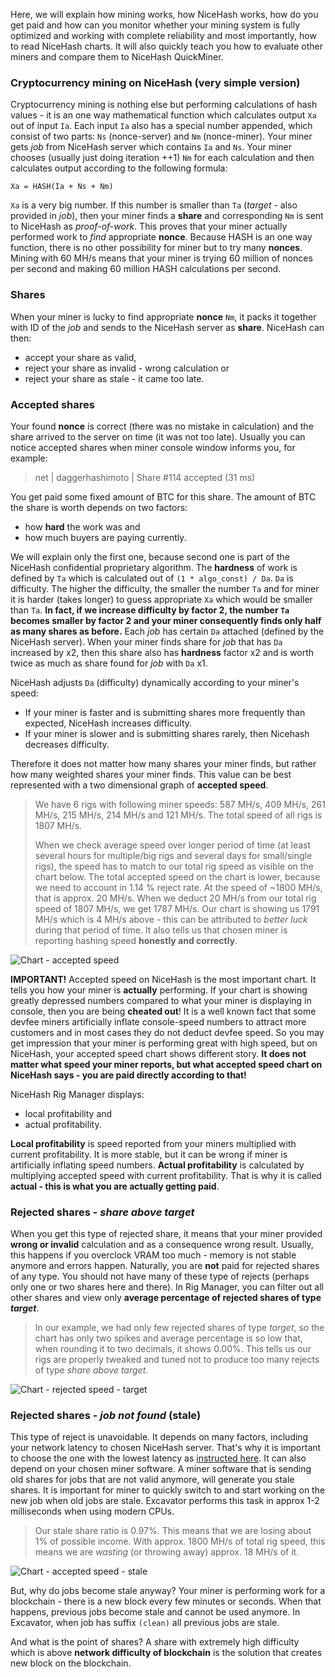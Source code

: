 Here, we will explain how mining works, how NiceHash works, how do you get paid and how can you monitor whether your mining system is fully optimized and working with complete reliability and most importantly, how to read NiceHash charts. It will also quickly teach you how to evaluate other miners and compare them to NiceHash QuickMiner.


### Cryptocurrency mining on NiceHash (very simple version)
Cryptocurrency mining is nothing else but performing calculations of hash values - it is an one way mathematical function which calculates output `Xa` out of input `Ia`. Each input `Ia` also has a special number appended, which consist of two parts: `Ns` (nonce-server) and `Nm` (nonce-miner). Your miner gets _job_ from NiceHash server which contains `Ia` and `Ns`. Your miner chooses (usually just doing iteration ++1) `Nm` for each calculation and then calculates output according to the following formula: 

`Xa = HASH(Ia + Ns + Nm)`

`Xa` is a very big number. If this number is smaller than `Ta` (_target_ - also provided in _job_), then your miner finds a **share** and corresponding `Nm` is sent to NiceHash as _proof-of-work_. This proves that your miner actually performed work to _find_ appropriate **nonce**. Because HASH is an one way function, there is no other possibility for miner but to try many **nonces**. Mining with 60 MH/s means that your miner is trying 60 million of nonces per second and making 60 million HASH calculations per second.


### Shares
When your miner is lucky to find appropriate **nonce** `Nm`, it packs it together with ID of the _job_ and sends to the NiceHash server as **share**. NiceHash can then:
* accept your share as valid,
* reject your share as invalid - wrong calculation or
* reject your share as stale - it came too late.


### Accepted shares
Your found **nonce** is correct (there was no mistake in calculation) and the share arrived to the server on time (it was not too late). Usually you can notice accepted shares when miner console window informs you, for example:

> net | daggerhashimoto | Share #114 accepted (31 ms)

You get paid some fixed amount of BTC for this share. The amount of BTC the share is worth depends on two factors:
* how **hard** the work was and 
* how much buyers are paying currently.

We will explain only the first one, because second one is part of the NiceHash confidential proprietary algorithm. The **hardness** of work is defined by `Ta` which is calculated out of `(1 * algo_const) / Da`. `Da` is difficulty. The higher the difficulty, the smaller the number `Ta` and for miner it is harder (takes longer) to guess appropriate `Xa` which would be smaller than `Ta`. **In fact, if we increase difficulty by factor 2, the number `Ta` becomes smaller by factor 2 and your miner consequently finds only half as many shares as before.** Each _job_ has certain `Da` attached (defined by the NiceHash server). When your miner finds share for _job_ that has `Da` increased by x2, then this share also has **hardness** factor x2 and is worth twice as much as share found for _job_ with `Da` x1.

NiceHash adjusts `Da` (difficulty) dynamically according to your miner's speed:
* If your miner is faster and is submitting shares more frequently than expected, NiceHash increases difficulty.
* If your miner is slower and is submitting shares rarely, then Nicehash decreases difficulty.

Therefore it does not matter how many shares your miner finds, but rather how many weighted shares your miner finds. This value can be best represented with a two dimensional graph of **accepted speed**.

> We have 6 rigs with following miner speeds: 587 MH/s, 409 MH/s, 261 MH/s, 215 MH/s, 214 MH/s and 121 MH/s. The total speed of all rigs is 1807 MH/s.
>
> When we check average speed over longer period of time (at least several hours for multiple/big rigs and several days for small/single rigs), the speed has to match to our total rig speed as visible on the chart below. The total accepted speed on the chart is lower, because we need to account in 1.14 % reject rate. At the speed of ~1800 MH/s, that is approx. 20 MH/s. When we deduct 20 MH/s from our total rig speed of 1807 MH/s, we get 1787 MH/s. Our chart is showing us 1791 MH/s which is 4 MH/s above - this can be attributed to _better luck_ during that period of time. It also tells us that chosen miner is reporting hashing speed **honestly and correctly**.

![Chart - accepted speed](https://github.com/nicehash/NiceHashQuickMiner/blob/main/images/chart_all.png?raw=true)

**IMPORTANT!** Accepted speed on NiceHash is the most important chart. It tells you how your miner is **actually** performing. If your chart is showing greatly depressed numbers compared to what your miner is displaying in console, then you are being **cheated out**! It is a well known fact that some devfee miners artificially inflate console-speed numbers to attract more customers and in most cases they do not deduct devfee speed. So you may get impression that your miner is performing great with high speed, but on NiceHash, your accepted speed chart shows different story. **It does not matter what speed your miner reports, but what accepted speed chart on NiceHash says - you are paid directly according to that!** 

NiceHash Rig Manager displays:
* local profitability and
* actual profitability.

**Local profitability** is speed reported from your miners multiplied with current profitability. It is more stable, but it can be wrong if miner is artificially inflating speed numbers. **Actual profitability** is calculated by multiplying accepted speed with current profitability. That is why it is called **actual - this is what you are actually getting paid**.


### Rejected shares - _share above target_
When you get this type of rejected share, it means that your miner provided **wrong or invalid** calculation and as a consequence wrong result. Usually, this happens if you overclock VRAM too much - memory is not stable anymore and errors happen. Naturally, you are **not** paid for rejected shares of any type. You should not have many of these type of rejects (perhaps only one or two shares here and there). In Rig Manager, you can filter out all other shares and view only **average percentage of rejected shares of type _target_**.

> In our example, we had only few rejected shares of type _target_, so the chart has only two spikes and average percentage is so low that, when rounding it to two decimals, it shows 0.00%. This tells us our rigs are properly tweaked and tuned not to produce too many rejects of type _share above target_.

![Chart - rejected speed - target](https://github.com/nicehash/NiceHashQuickMiner/blob/main/images/chart_r_target.png?raw=true)


### Rejected shares - _job not found_ (stale)
This type of reject is unavoidable. It depends on many factors, including your network latency to chosen NiceHash server. That's why it is important to choose the one with the lowest latency as [instructed here](https://github.com/nicehash/NiceHashQuickMiner/wiki/Tips-&-tricks#1-choose-your-service-location-to-improve-your-latency-and-reduce-number-of-stale-shares). It can also depend on your chosen miner software. A miner software that is sending old shares for jobs that are not valid anymore, will generate you stale shares. It is important for miner to quickly switch to and start working on the new job when old jobs are stale. Excavator performs this task in approx 1-2 milliseconds when using modern CPUs.

> Our stale share ratio is 0.97%. This means that we are losing about 1% of possible income. With approx. 1800 MH/s of total rig speed, this means we are _wasting_ (or throwing away) approx. 18 MH/s of it. 

![Chart - accepted speed - stale](https://github.com/nicehash/NiceHashQuickMiner/blob/main/images/chart_r_stale.png?raw=true)

But, why do jobs become stale anyway? Your miner is performing work for a blockchain - there is a new block every few minutes or seconds. When that happens, previous jobs become stale and cannot be used anymore. In Excavator, when job has suffix `(clean)` all previous jobs are stale.

And what is the point of shares? A share with extremely high difficulty which is above **network difficulty of blockchain** is the solution that creates new block on the blockchain.
